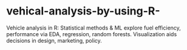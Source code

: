 # vehical-analysis-by-using-R-
Vehicle analysis in R: Statistical methods &amp; ML explore fuel efficiency, performance via EDA, regression, random forests. Visualization aids decisions in design, marketing, policy.

